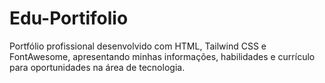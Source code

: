 # Edu-Portifolio
Portfólio profissional desenvolvido com HTML, Tailwind CSS e FontAwesome, apresentando minhas informações, habilidades e currículo para oportunidades na área de tecnologia.
